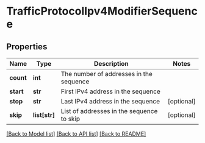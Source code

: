 # TrafficProtocolIpv4ModifierSequence

## Properties
Name | Type | Description | Notes
------------ | ------------- | ------------- | -------------
**count** | **int** | The number of addresses in the sequence | 
**start** | **str** | First IPv4 address in the sequence | 
**stop** | **str** | Last IPv4 address in the sequence | [optional] 
**skip** | **list[str]** | List of addresses in the sequence to skip | [optional] 

[[Back to Model list]](../README.md#documentation-for-models) [[Back to API list]](../README.md#documentation-for-api-endpoints) [[Back to README]](../README.md)


